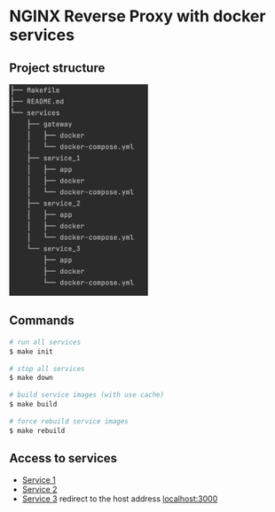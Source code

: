 # NGINX Reverse Proxy with docker services

## Project structure
<img src="./.readme-images/project-structure.png" width="250">

## Commands
```bash
# run all services
$ make init
```
```bash
# stop all services
$ make down
```
```bash
# build service images (with use cache)
$ make build
```
```bash
# force rebuild service images
$ make rebuild
```

## Access to services
* [Service 1][service_1]
* [Service 2][service_2]
* [Service 3][service_3] redirect to the host address [localhost:3000][localhost_app]

[service_1]: http://localhost:8080
[service_2]: http://localhost:8081
[service_3]: http://localhost:8082
[localhost_app]: http://localhost:8082
